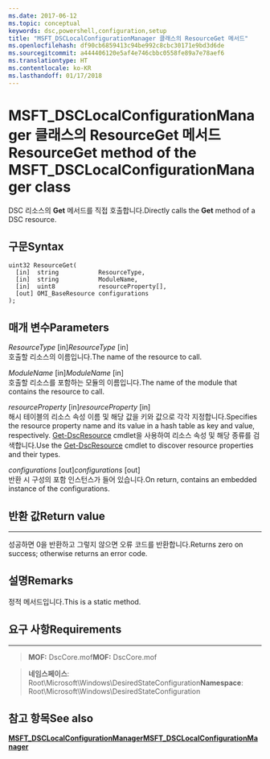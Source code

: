 ```yaml
---
ms.date: 2017-06-12
ms.topic: conceptual
keywords: dsc,powershell,configuration,setup
title: "MSFT_DSCLocalConfigurationManager 클래스의 ResourceGet 메서드"
ms.openlocfilehash: df90cb6859413c94be992c8cbc30171e9bd3d6de
ms.sourcegitcommit: a444406120e5af4e746cbbc0558fe89a7e78aef6
ms.translationtype: HT
ms.contentlocale: ko-KR
ms.lasthandoff: 01/17/2018
---
```

# <a name="resourceget-method-of-the-msftdsclocalconfigurationmanager-class"></a><span data-ttu-id="1da13-103">MSFT_DSCLocalConfigurationManager 클래스의 ResourceGet 메서드</span><span class="sxs-lookup"><span data-stu-id="1da13-103">ResourceGet method of the MSFT_DSCLocalConfigurationManager class</span></span>

<span data-ttu-id="1da13-104">DSC 리소스의 **Get** 메서드를 직접 호출합니다.</span><span class="sxs-lookup"><span data-stu-id="1da13-104">Directly calls the **Get** method of a DSC resource.</span></span>

<a name="syntax"></a><span data-ttu-id="1da13-105">구문</span><span class="sxs-lookup"><span data-stu-id="1da13-105">Syntax</span></span>
------

```mof
uint32 ResourceGet(
  [in]  string           ResourceType,
  [in]  string           ModuleName,
  [in]  uint8            resourceProperty[],
  [out] OMI_BaseResource configurations
);
```

<a name="parameters"></a><span data-ttu-id="1da13-106">매개 변수</span><span class="sxs-lookup"><span data-stu-id="1da13-106">Parameters</span></span>
----------

<span data-ttu-id="1da13-107">*ResourceType* \[in\]</span><span class="sxs-lookup"><span data-stu-id="1da13-107">*ResourceType* \[in\]</span></span>  
<span data-ttu-id="1da13-108">호출할 리소스의 이름입니다.</span><span class="sxs-lookup"><span data-stu-id="1da13-108">The name of the resource to call.</span></span>

<span data-ttu-id="1da13-109">*ModuleName* \[in\]</span><span class="sxs-lookup"><span data-stu-id="1da13-109">*ModuleName* \[in\]</span></span>  
<span data-ttu-id="1da13-110">호출할 리소스를 포함하는 모듈의 이름입니다.</span><span class="sxs-lookup"><span data-stu-id="1da13-110">The name of the module that contains the resource to call.</span></span>

<span data-ttu-id="1da13-111">*resourceProperty* \[in\]</span><span class="sxs-lookup"><span data-stu-id="1da13-111">*resourceProperty* \[in\]</span></span>  
<span data-ttu-id="1da13-112">해시 테이블의 리소스 속성 이름 및 해당 값을 키와 값으로 각각 지정합니다.</span><span class="sxs-lookup"><span data-stu-id="1da13-112">Specifies the resource property name and its value in a hash table as key and value, respectively.</span></span> <span data-ttu-id="1da13-113">[Get-DscResource](https://technet.microsoft.com/en-us/library/dn521625.aspx) cmdlet을 사용하여 리소스 속성 및 해당 종류를 검색합니다.</span><span class="sxs-lookup"><span data-stu-id="1da13-113">Use the [Get-DscResource](https://technet.microsoft.com/en-us/library/dn521625.aspx) cmdlet to discover resource properties and their types.</span></span>

<span data-ttu-id="1da13-114">*configurations* \[out\]</span><span class="sxs-lookup"><span data-stu-id="1da13-114">*configurations* \[out\]</span></span>  
<span data-ttu-id="1da13-115">반환 시 구성의 포함 인스턴스가 들어 있습니다.</span><span class="sxs-lookup"><span data-stu-id="1da13-115">On return, contains an embedded instance of the configurations.</span></span>

## <a name="return-value"></a><span data-ttu-id="1da13-116">반환 값</span><span class="sxs-lookup"><span data-stu-id="1da13-116">Return value</span></span>
------------

<span data-ttu-id="1da13-117">성공하면 0을 반환하고 그렇지 않으면 오류 코드를 반환합니다.</span><span class="sxs-lookup"><span data-stu-id="1da13-117">Returns zero on success; otherwise returns an error code.</span></span>

## <a name="remarks"></a><span data-ttu-id="1da13-118">설명</span><span class="sxs-lookup"><span data-stu-id="1da13-118">Remarks</span></span>

<span data-ttu-id="1da13-119">정적 메서드입니다.</span><span class="sxs-lookup"><span data-stu-id="1da13-119">This is a static method.</span></span>

## <a name="requirements"></a><span data-ttu-id="1da13-120">요구 사항</span><span class="sxs-lookup"><span data-stu-id="1da13-120">Requirements</span></span>
------------
><span data-ttu-id="1da13-121">**MOF:** DscCore.mof</span><span class="sxs-lookup"><span data-stu-id="1da13-121">**MOF:** DscCore.mof</span></span>

><span data-ttu-id="1da13-122">**네임스페이스**: Root\Microsoft\Windows\DesiredStateConfiguration</span><span class="sxs-lookup"><span data-stu-id="1da13-122">**Namespace**: Root\Microsoft\Windows\DesiredStateConfiguration</span></span>


## <a name="see-also"></a><span data-ttu-id="1da13-123">참고 항목</span><span class="sxs-lookup"><span data-stu-id="1da13-123">See also</span></span>


[<span data-ttu-id="1da13-124">**MSFT_DSCLocalConfigurationManager**</span><span class="sxs-lookup"><span data-stu-id="1da13-124">**MSFT_DSCLocalConfigurationManager**</span></span>](msft-dsclocalconfigurationmanager.md)


 

 



